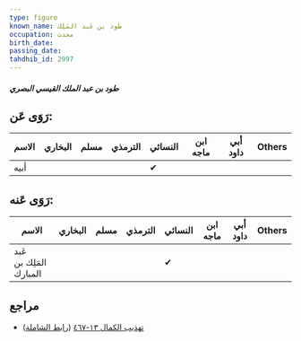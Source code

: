 ```yaml
---
type: figure
known_name: طود بن عَبد المَلِك
occupation: محدث
birth_date:
passing_date:
tahdhib_id: 2997
---
```

##### طود بن عبد الملك القيسي البصري

## رَوَى عَن:
| الاسم | البخاري | مسلم | الترمذي | النسائي | ابن ماجه | أبي داود | Others |
| ----- | ------- | ---- | ------- | ------- | -------- | -------- | ------ |
| أبيه  |         |      |         | ✔       |          |          |        |
## رَوَى عَنه:
| الاسم                   | البخاري | مسلم | الترمذي | النسائي | ابن ماجه | أبي داود | Others |
| ----------------------- | ------- | ---- | ------- | ------- | -------- | -------- | ------ |
| عَبد المَلِك بن المبارك |         |      |         | ✔       |          |          |        |
## مراجع
- [تهذيب الكمال ١٣-٤٦٧](obsidian://open?vault=Tahdhib-al-Kamal&file=Figures/٢٩٩٧-طود%20بن%20عبد%20الملك%20القيسي%20البصري) ([رابط الشاملة](https://shamela.ws/book/3722/6848))